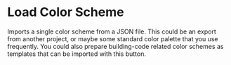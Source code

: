 # Load Color Scheme

Imports a single color scheme from a JSON file. This could be an export from another project, or maybe some standard color palette that you use frequently. You could also prepare building-code related color schemes as templates that can be imported with this button.
